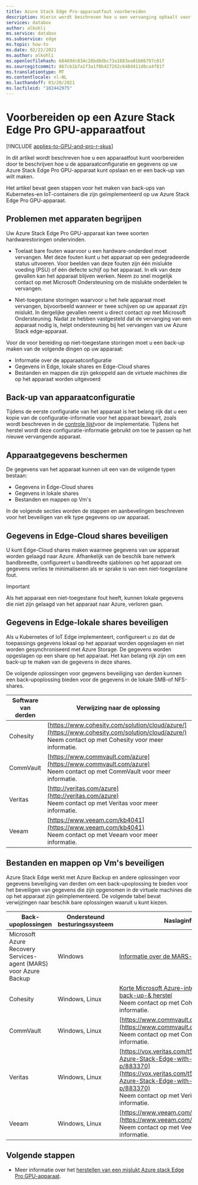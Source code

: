 ```yaml
---
title: Azure Stack Edge Pro-apparaatfout voorbereiden
description: Hierin wordt beschreven hoe u een vervanging ophaalt voor een Azure Stack Edge Pro-apparaat.
services: databox
author: alkohli
ms.service: databox
ms.subservice: edge
ms.topic: how-to
ms.date: 02/22/2021
ms.author: alkohli
ms.openlocfilehash: 60469dc834c28bd8dbc73a1883ea01b06797c01f
ms.sourcegitcommit: 867cb1b7a1f3a1f0b427282c648d411d0ca4f81f
ms.translationtype: MT
ms.contentlocale: nl-NL
ms.lasthandoff: 03/20/2021
ms.locfileid: "102442975"
---
```

# <a name="prepare-for-an-azure-stack-edge-pro-gpu-device-failure"></a>Voorbereiden op een Azure Stack Edge Pro GPU-apparaatfout

[!INCLUDE [applies-to-GPU-and-pro-r-skus](../../includes/azure-stack-edge-applies-to-gpu-pro-r-sku.md)]

In dit artikel wordt beschreven hoe u een apparaatfout kunt voorbereiden door te beschrijven hoe u de apparaatconfiguratie en gegevens op uw Azure Stack Edge Pro GPU-apparaat kunt opslaan en er een back-up van wilt maken. 

Het artikel bevat geen stappen voor het maken van back-ups van Kubernetes-en IoT-containers die zijn geïmplementeerd op uw Azure Stack Edge Pro GPU-apparaat. 

## <a name="understand-device-failures"></a>Problemen met apparaten begrijpen

Uw Azure Stack Edge Pro GPU-apparaat kan twee soorten hardwarestoringen ondervinden.

- Toelaat bare fouten waarvoor u een hardware-onderdeel moet vervangen. Met deze fouten kunt u het apparaat op een gedegradeerde status uitvoeren. Voor beelden van deze fouten zijn één mislukte voeding (PSU) of één defecte schijf op het apparaat. In elk van deze gevallen kan het apparaat blijven werken. Neem zo snel mogelijk contact op met Microsoft Ondersteuning om de mislukte onderdelen te vervangen.

- Niet-toegestane storingen waarvoor u het hele apparaat moet vervangen, bijvoorbeeld wanneer er twee schijven op uw apparaat zijn mislukt. In dergelijke gevallen neemt u direct contact op met Microsoft Ondersteuning. Nadat ze hebben vastgesteld dat de vervanging van een apparaat nodig is, helpt ondersteuning bij het vervangen van uw Azure Stack edge-apparaat.

Voor de voor bereiding op niet-toegestane storingen moet u een back-up maken van de volgende dingen op uw apparaat:

- Informatie over de apparaatconfiguratie
- Gegevens in Edge, lokale shares en Edge-Cloud shares
- Bestanden en mappen die zijn gekoppeld aan de virtuele machines die op het apparaat worden uitgevoerd


## <a name="back-up-device-configuration"></a>Back-up van apparaatconfiguratie

Tijdens de eerste configuratie van het apparaat is het belang rijk dat u een kopie van de configuratie-informatie voor het apparaat bewaart, zoals wordt beschreven in de [controle lijst](azure-stack-edge-gpu-deploy-checklist.md)voor de implementatie. Tijdens het herstel wordt deze configuratie-informatie gebruikt om toe te passen op het nieuwe vervangende apparaat. 

## <a name="protect-device-data"></a>Apparaatgegevens beschermen

De gegevens van het apparaat kunnen uit een van de volgende typen bestaan:

- Gegevens in Edge-Cloud shares
- Gegevens in lokale shares
- Bestanden en mappen op Vm's

In de volgende secties worden de stappen en aanbevelingen beschreven voor het beveiligen van elk type gegevens op uw apparaat.

## <a name="protect-data-in-edge-cloud-shares"></a>Gegevens in Edge-Cloud shares beveiligen

U kunt Edge-Cloud shares maken waarmee gegevens van uw apparaat worden gelaagd naar Azure. Afhankelijk van de beschik bare netwerk bandbreedte, configureert u bandbreedte sjablonen op het apparaat om gegevens verlies te minimaliseren als er sprake is van een niet-toegestane fout.

> [!IMPORTANT]
> Als het apparaat een niet-toegestane fout heeft, kunnen lokale gegevens die niet zijn gelaagd van het apparaat naar Azure, verloren gaan. 

## <a name="protect-data-in-edge-local-shares"></a>Gegevens in Edge-lokale shares beveiligen

Als u Kubernetes of IoT Edge implementeert, configureert u zo dat de toepassings gegevens lokaal op het apparaat worden opgeslagen en niet worden gesynchroniseerd met Azure Storage. De gegevens worden opgeslagen op een share op het apparaat. Het kan belang rijk zijn om een back-up te maken van de gegevens in deze shares.

De volgende oplossingen voor gegevens beveiliging van derden kunnen een back-upoplossing bieden voor de gegevens in de lokale SMB-of NFS-shares. 

| Software van derden           | Verwijzing naar de oplossing                               |
|--------------------------------|---------------------------------------------------------|
| Cohesity                       | [https://www.cohesity.com/solution/cloud/azure/](https://www.cohesity.com/solution/cloud/azure/) <br> Neem contact op met Cohesity voor meer informatie.          |
| CommVault                      | [https://www.commvault.com/azure](https://www.commvault.com/azure) <br> Neem contact op met CommVault voor meer informatie.          |
| Veritas                        | [http://veritas.com/azure](http://veritas.com/azure) <br> Neem contact op met Veritas voor meer informatie.   |
| Veeam                          | [https://www.veeam.com/kb4041](https://www.veeam.com/kb4041) <br> Neem contact op met Veeam voor meer informatie. |


## <a name="protect-files-and-folders-on-vms"></a>Bestanden en mappen op Vm's beveiligen

Azure Stack Edge werkt met Azure Backup en andere oplossingen voor gegevens beveiliging van derden om een back-upoplossing te bieden voor het beveiligen van gegevens die zijn opgenomen in de virtuele machines die op het apparaat zijn geïmplementeerd. De volgende tabel bevat verwijzingen naar beschik bare oplossingen waaruit u kunt kiezen.


| Back-upoplossingen        | Ondersteund besturingssysteem   | Naslaginformatie                                                                |
|-------------------------|----------------|--------------------------------------------------------------------------|
| Microsoft Azure Recovery Services-agent (MARS) voor Azure Backup | Windows        | [Informatie over de MARS-agent](../backup/backup-azure-about-mars.md)    |
| Cohesity                | Windows, Linux | [Korte Microsoft Azure-integratie, oplossing voor back-up-& herstel](https://www.cohesity.com/solution/cloud/azure) <br>Neem contact op met Cohesity voor meer informatie.                          |
| CommVault               | Windows, Linux | [https://www.commvault.com/azure](https://www.commvault.com/azure) <br>Neem contact op met CommVault voor meer informatie.                          |
| Veritas                 | Windows, Linux | [https://vox.veritas.com/t5/Protection/Protecting-Azure-Stack-Edge-with-NetBackup/ba-p/883370](https://vox.veritas.com/t5/Protection/Protecting-Azure-Stack-Edge-with-NetBackup/ba-p/883370) <br> Neem contact op met Veritas voor meer informatie.                    |
| Veeam                   | Windows, Linux | [https://www.veeam.com/kb4041](https://www.veeam.com/kb4041) <br> Neem contact op met Veeam voor meer informatie. |


## <a name="next-steps"></a>Volgende stappen

- Meer informatie over het [herstellen van een mislukt Azure stack Edge Pro GPU-apparaat](azure-stack-edge-gpu-recover-device-failure.md).